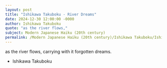 ```yaml
---
layout: post
title: "Ishikawa Takuboku - River Dreams"
date: 2024-12-30 12:00:00 -0000
author: Ishikawa Takuboku
quote: "as the river flows,"
subject: Modern Japanese Haiku (20th century)
permalink: /Modern Japanese Haiku (20th century)/Ishikawa Takuboku/Ishikawa Takuboku - River Dreams
---
```


as the river flows,
carrying with it
forgotten dreams.


- Ishikawa Takuboku
